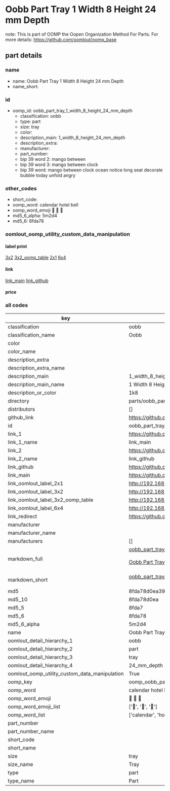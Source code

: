 # Oobb Part Tray 1 Width 8 Height 24 mm Depth  

note: This is part of OOMP the Oopen Organization Method For Parts. For more details: https://github.com/oomlout/oomp_base

##  part details
  







### name
* name: Oobb Part Tray 1 Width 8 Height 24 mm Depth
* name_short: 
### id
* oomp_id: oobb_part_tray_1_width_8_height_24_mm_depth
  * classification: oobb
  * type: part
  * size: tray
  * color: 
  * description_main: 1_width_8_height_24_mm_depth
  * description_extra: 
  * manufacturer: 
  * part_number: 
  * bip 39 word 2: mango between
  * bip 39 word 3: mango between clock
  * bip 39 word: mango between clock ocean notice long seat decorate bubble today unfold angry

### other_codes
* short_code: 
* oomp_word: calendar hotel bell
* oomp_word_emoji :calendar: :hotel: :bell:
* md5_6_alpha: 5m2d4
* md5_6: 8fda78






### oomlout_oomp_utility_custom_data_manipulation
#### label print
[3x2](http://192.168.1.245:1112/?label=oomp%205m2d4)
[3x2_oomp_table](http://192.168.1.108:1112/?label=oomp%205m2d4)
[2x1](http://192.168.1.242:1112/?label=oomp%205m2d4)
[6x4](http://192.168.1.55:1112/?label=oomp%205m2d4)    

#### link

[link_main](https://github.com/oomlout/oomlout_oomp_version_1_messy/tree/main/parts/oobb_part_tray_1_width_8_height_24_mm_depth) [link_github](https://github.com/oomlout/oomlout_oomp_version_1_messy/tree/main/parts/oobb_part_tray_1_width_8_height_24_mm_depth)                             

#### price







### all codes 
| key | value |  
| --- | --- |  
| classification | oobb |  
| classification_name | Oobb |  
| color |  |  
| color_name |  |  
| description_extra |  |  
| description_extra_name |  |  
| description_main | 1_width_8_height_24_mm_depth |  
| description_main_name | 1 Width 8 Height 24 mm Depth |  
| description_or_color | 1k8 |  
| directory | parts/oobb_part_tray_1_width_8_height_24_mm_depth |  
| distributors | [] |  
| github_link | https://github.com/oomlout/oomlout_oomp_part_src/tree/main/parts/oobb_part_tray_1_width_8_height_24_mm_depth |  
| id | oobb_part_tray_1_width_8_height_24_mm_depth |  
| link_1 | https://github.com/oomlout/oomlout_oomp_version_1_messy/tree/main/parts/oobb_part_tray_1_width_8_height_24_mm_depth |  
| link_1_name | link_main |  
| link_2 | https://github.com/oomlout/oomlout_oomp_version_1_messy/tree/main/parts/oobb_part_tray_1_width_8_height_24_mm_depth |  
| link_2_name | link_github |  
| link_github | https://github.com/oomlout/oomlout_oomp_version_1_messy/tree/main/parts/oobb_part_tray_1_width_8_height_24_mm_depth |  
| link_main | https://github.com/oomlout/oomlout_oomp_version_1_messy/tree/main/parts/oobb_part_tray_1_width_8_height_24_mm_depth |  
| link_oomlout_label_2x1 | http://192.168.1.242:1112/?label=oomp%205m2d4 |  
| link_oomlout_label_3x2 | http://192.168.1.245:1112/?label=oomp%205m2d4 |  
| link_oomlout_label_3x2_oomp_table | http://192.168.1.108:1112/?label=oomp%205m2d4 |  
| link_oomlout_label_6x4 | http://192.168.1.55:1112/?label=oomp%205m2d4 |  
| link_redirect | https://github.com/oomlout/oomlout_oomp_version_1_messy/tree/main/parts/oobb_part_tray_1_width_8_height_24_mm_depth |  
| manufacturer |  |  
| manufacturer_name |  |  
| manufacturers | [] |  
| markdown_full | [oobb_part_tray_1_width_8_height_24_mm_depth](none)<br>[](none)<br>[Oobb Part Tray 1 Width 8 Height 24 Mm Depth](none)<br><br> |  
| markdown_short | [oobb_part_tray_1_width_8_height_24_mm_depth](none)<br><br> |  
| md5 | 8fda78d0ea39184a0f4b798e56c56c39 |  
| md5_10 | 8fda78d0ea |  
| md5_5 | 8fda7 |  
| md5_6 | 8fda78 |  
| md5_6_alpha | 5m2d4 |  
| name | Oobb Part Tray 1 Width 8 Height 24 mm Depth |  
| oomlout_detail_hierarchy_1 | oobb |  
| oomlout_detail_hierarchy_2 | part |  
| oomlout_detail_hierarchy_3 | tray |  
| oomlout_detail_hierarchy_4 | 24_mm_depth |  
| oomlout_oomp_utility_custom_data_manipulation | True |  
| oomp_key | oomp_oobb_part_tray_1_width_8_height_24_mm_depth |  
| oomp_word | calendar hotel bell |  
| oomp_word_emoji | :calendar: :hotel: :bell: |  
| oomp_word_emoji_list | [':calendar:', ':hotel:', ':bell:'] |  
| oomp_word_list | ['calendar', 'hotel', 'bell'] |  
| part_number |  |  
| part_number_name |  |  
| short_code |  |  
| short_name |  |  
| size | tray |  
| size_name | Tray |  
| type | part |  
| type_name | Part |  
